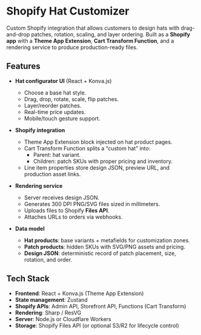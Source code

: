 # Shopify Hat Customizer

Custom Shopify integration that allows customers to design hats with drag-and-drop patches, rotation, scaling, and layer ordering. Built as a **Shopify app** with a **Theme App Extension**, **Cart Transform Function**, and a rendering service to produce production-ready files.

## Features

- **Hat configurator UI** (React + Konva.js)
  - Choose a base hat style.
  - Drag, drop, rotate, scale, flip patches.
  - Layer/reorder patches.
  - Real-time price updates.
  - Mobile/touch gesture support.

- **Shopify integration**
  - Theme App Extension block injected on hat product pages.
  - Cart Transform Function splits a “custom hat” into:
    - Parent: hat variant.
    - Children: patch SKUs with proper pricing and inventory.
  - Line item properties store design JSON, preview URL, and production asset links.

- **Rendering service**
  - Server receives design JSON.
  - Generates 300 DPI PNG/SVG files sized in millimeters.
  - Uploads files to Shopify **Files API**.
  - Attaches URLs to orders via webhooks.

- **Data model**
  - **Hat products**: base variants + metafields for customization zones.
  - **Patch products**: hidden SKUs with SVG/PNG assets and pricing.
  - **Design JSON**: deterministic record of patch placement, size, rotation, and order.

## Tech Stack

- **Frontend**: React + Konva.js (Theme App Extension)
- **State management**: Zustand
- **Shopify APIs**: Admin API, Storefront API, Functions (Cart Transform)
- **Rendering**: Sharp / ResVG
- **Server**: Node.js or Cloudflare Workers
- **Storage**: Shopify Files API (or optional S3/R2 for lifecycle control)

